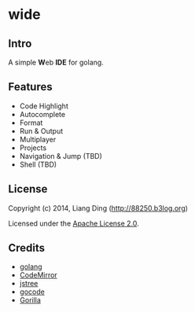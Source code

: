 # wide #

## Intro ##
A simple <b>W</b>eb **IDE** for golang.

## Features ##

* Code Highlight
* Autocomplete
* Format
* Run & Output
* Multiplayer
* Projects
* Navigation & Jump (TBD)
* Shell (TBD)

## License ##

Copyright (c) 2014, Liang Ding (http://88250.b3log.org)

Licensed under the [Apache License 2.0](https://github.com/88250/wide/blob/master/LICENSE).

## Credits ##

* [golang](http://golang.org)
* [CodeMirror](https://github.com/marijnh/CodeMirror)
* [jstree](https://github.com/vakata/jstree) 
* [gocode](https://github.com/nsf/gocode)
* [Gorilla](https://github.com/gorilla)
